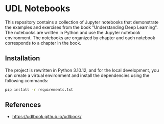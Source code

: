 # UDL Notebooks

This repository contains a collection of Jupyter notebooks that demonstrate the examples and exercises from the book "Understanding Deep Learning". The notebooks are written in Python and use the Jupyter notebook environment. The notebooks are organized by chapter and each notebook corresponds to a chapter in the book.

## Installation

The project is rewritten in Python 3.10.12, and for the local development, you can create a virtual environment and install the dependencies using the following commands:

```bash
pip install -r requirements.txt
```

## References

- https://udlbook.github.io/udlbook/